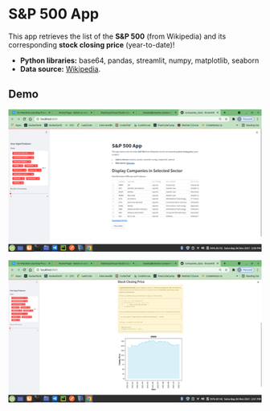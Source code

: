 # S&P 500 App

This app retrieves the list of the **S&P 500** (from Wikipedia) and its corresponding **stock closing price** (year-to-date)!
* **Python libraries:** base64, pandas, streamlit, numpy, matplotlib, seaborn
* **Data source:** [Wikipedia](https://en.wikipedia.org/wiki/List_of_S%26P_500_companies).

## Demo

<p>
  <img src="img1.png">
</p>
<p>
  <img src="img2.png">
</p>
